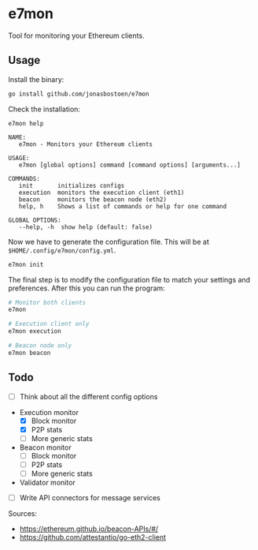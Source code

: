 # e7mon

Tool for monitoring your Ethereum clients.

## Usage
Install the binary:
```bash
go install github.com/jonasbostoen/e7mon
```
Check the installation:
```
e7mon help

NAME:
   e7mon - Monitors your Ethereum clients

USAGE:
   e7mon [global options] command [command options] [arguments...]

COMMANDS:
   init       initializes configs
   execution  monitors the execution client (eth1)
   beacon     monitors the beacon node (eth2)
   help, h    Shows a list of commands or help for one command

GLOBAL OPTIONS:
   --help, -h  show help (default: false)
```
Now we have to generate the configuration file. This will be at `$HOME/.config/e7mon/config.yml`.
```bash
e7mon init
```
The final step is to modify the configuration file to match your settings and preferences. After this
you can run the program:
```bash
# Monitor both clients
e7mon

# Execution client only
e7mon execution

# Beacon node only
e7mon beacon
```

## Todo
- [ ] Think about all the different config options
- Execution monitor
	- [x] Block monitor
	- [x] P2P stats
	- [ ] More generic stats

- Beacon monitor
	- [ ] Block monitor
	- [ ] P2P stats
	- [ ] More generic stats
- Validator monitor
- [ ] Write API connectors for message services

Sources:
* https://ethereum.github.io/beacon-APIs/#/
* https://github.com/attestantio/go-eth2-client